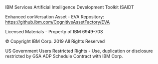 IBM Services Artificial Intelligence Development Toolkit ISAIDT

Enhanced conVersation Asset - EVA
Repository: https://github.ibm.com/CognitiveAssetFactory/EVA

Licensed Materials - Property of IBM
6949-70S

© Copyright IBM Corp. 2019 All Rights Reserved

US Government Users Restricted Rights - Use, duplication or disclosure restricted by GSA ADP Schedule Contract with IBM Corp.